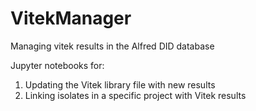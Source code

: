 # VitekManager
Managing vitek results in the Alfred DID database 

Jupyter notebooks for: 
1. Updating the Vitek library file with new results
2. Linking isolates in a specific project with Vitek results 
